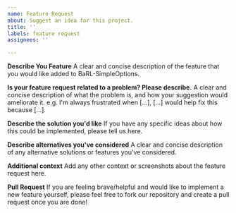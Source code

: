 ```yaml
---
name: Feature Request
about: Suggest an idea for this project.
title: ''
labels: feature request
assignees: ''

---
```


**Describe You Feature**
A clear and concise description of the feature that you would like added to BaRL-SimpleOptions.

**Is your feature request related to a problem? Please describe.**
A clear and concise description of what the problem is, and how your suggestion would ameliorate it.
e.g. I'm always frustrated when [...], [...] would help fix this because [...].

**Describe the solution you'd like**
If you have any specific ideas about how this could be implemented, please tell us here.

**Describe alternatives you've considered**
A clear and concise description of any alternative solutions or features you've considered.

**Additional context**
Add any other context or screenshots about the feature request here.

**Pull Request**
If you are feeling brave/helpful and would like to implement a new feature yourself, please feel free to fork our repository and create a pull request once you are done!
